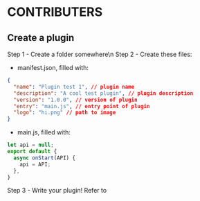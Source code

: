 # CONTRIBUTERS

## Create a plugin
Step 1 - Create a folder somewhere\n
Step 2 - Create these files:
- manifest.json, filled with:
```json
{
  "name": "Plugin test 1", // plugin name
  "description": "A cool test plugin", // plugin description
  "version": "1.0.0", // version of plugin
  "entry": "main.js", // entry point of plugin
  "logo": "hi.png" // path to image
}
```
- main.js, filled with:
```js
let api = null;
export default {
  async onStart(API) {
    api = API;
  },
}
```
Step 3 - Write your plugin! Refer to